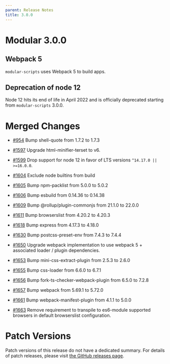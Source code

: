 ```yaml
---
parent: Release Notes
title: 3.0.0
---
```


# Modular 3.0.0

## Webpack 5

`modular-scripts` uses Webpack 5 to build apps.

## Deprecation of node 12

Node 12 hits its end of life in April 2022 and is officially deprecated starting
from `modular-scripts` 3.0.0.

# Merged Changes

- [#954](https://github.com/jpmorganchase/modular/pull/954) Bump shell-quote
  from 1.7.2 to 1.7.3

- [#1597](https://github.com/jpmorganchase/modular/pull/1597) Upgrade
  html-minifier-terset to v6.

- [#1599](https://github.com/jpmorganchase/modular/pull/1599) Drop support for
  node 12 in favor of LTS versions `^14.17.0 || >=16.0.0`.

* [#1604](https://github.com/jpmorganchase/modular/pull/1604) Exclude node
  builtins from build

* [#1605](https://github.com/jpmorganchase/modular/pull/1605) Bump npm-packlist
  from 5.0.0 to 5.0.2

- [#1606](https://github.com/jpmorganchase/modular/pull/1606) Bump esbuild from
  0.14.36 to 0.14.38

- [#1609](https://github.com/jpmorganchase/modular/pull/1609) Bump
  @rollup/plugin-commonjs from 21.1.0 to 22.0.0

* [#1611](https://github.com/jpmorganchase/modular/pull/1611) Bump browserslist
  from 4.20.2 to 4.20.3

- [#1618](https://github.com/jpmorganchase/modular/pull/1618) Bump express from
  4.17.3 to 4.18.0

- [#1630](https://github.com/jpmorganchase/modular/pull/1630) Bump
  postcss-preset-env from 7.4.3 to 7.4.4

* [#1650](https://github.com/jpmorganchase/modular/pull/1650) Upgrade webpack
  implementation to use webpack 5 + associated loader / plugin dependencies.

* [#1653](https://github.com/jpmorganchase/modular/pull/1653) Bump
  mini-css-extract-plugin from 2.5.3 to 2.6.0

- [#1655](https://github.com/jpmorganchase/modular/pull/1655) Bump css-loader
  from 6.6.0 to 6.7.1

* [#1656](https://github.com/jpmorganchase/modular/pull/1656) Bump
  fork-ts-checker-webpack-plugin from 6.5.0 to 7.2.8

- [#1657](https://github.com/jpmorganchase/modular/pull/1657) Bump webpack from
  5.69.1 to 5.72.0

* [#1661](https://github.com/jpmorganchase/modular/pull/1661) Bump
  webpack-manifest-plugin from 4.1.1 to 5.0.0

- [#1663](https://github.com/jpmorganchase/modular/pull/1663) Remove requirement
  to transpile to es6-module supported browsers in default browserslist
  configuration.

# Patch Versions

Patch versions of this release do not have a dedicated summary. For details of
patch releases, please visit
[the GitHub releases page](https://github.com/jpmorganchase/modular/releases).
